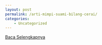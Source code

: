```yaml
---
layout: post
permalink: /arti-mimpi-suami-bilang-cerai/
categories:
    - Uncategorized
---
```


[Baca Selengkapnya](/09)